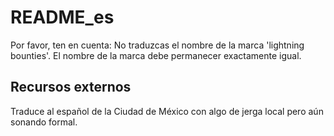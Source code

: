 # README\_es

Por favor, ten en cuenta: No traduzcas el nombre de la marca 'lightning bounties'. El nombre de la marca debe permanecer exactamente igual.

## Recursos externos

Traduce al español de la Ciudad de México con algo de jerga local pero aún sonando formal.
